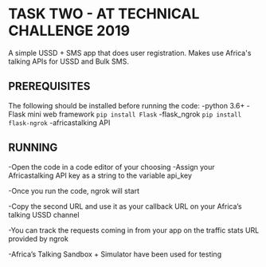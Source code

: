 # TASK TWO - AT TECHNICAL CHALLENGE 2019

A simple USSD + SMS app that does user registration. Makes use Africa's talking APIs for USSD and Bulk SMS.


## PREREQUISITES
The following should be installed before running the code:
  -python 3.6+
  -Flask mini web framework
     ```
    pip install Flask
    ```
  -flask_ngrok
      ```
    pip install flask-ngrok
    ```
  -africastalking API

## RUNNING
-Open the code in a code editor of your choosing
-Assign your Africastalking API key as a string to the variable api_key

-Once you run the code, ngrok will start
 
-Copy the second URL and use it as your callback URL on your Africa’s talking USSD channel
 
-You can track the requests coming in from your app on the traffic stats URL provided by ngrok
 
-Africa’s Talking Sandbox + Simulator have been used for testing













